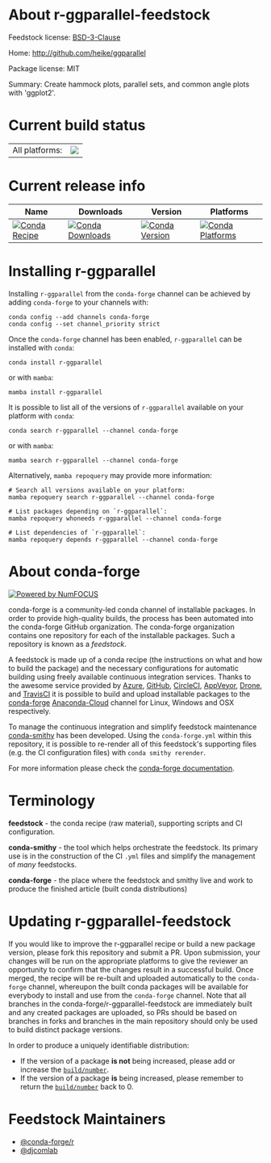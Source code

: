 About r-ggparallel-feedstock
============================

Feedstock license: [BSD-3-Clause](https://github.com/conda-forge/r-ggparallel-feedstock/blob/main/LICENSE.txt)

Home: http://github.com/heike/ggparallel

Package license: MIT

Summary: Create hammock plots, parallel sets, and common angle plots with 'ggplot2'.

Current build status
====================


<table><tr><td>All platforms:</td>
    <td>
      <a href="https://dev.azure.com/conda-forge/feedstock-builds/_build/latest?definitionId=3396&branchName=main">
        <img src="https://dev.azure.com/conda-forge/feedstock-builds/_apis/build/status/r-ggparallel-feedstock?branchName=main">
      </a>
    </td>
  </tr>
</table>

Current release info
====================

| Name | Downloads | Version | Platforms |
| --- | --- | --- | --- |
| [![Conda Recipe](https://img.shields.io/badge/recipe-r--ggparallel-green.svg)](https://anaconda.org/conda-forge/r-ggparallel) | [![Conda Downloads](https://img.shields.io/conda/dn/conda-forge/r-ggparallel.svg)](https://anaconda.org/conda-forge/r-ggparallel) | [![Conda Version](https://img.shields.io/conda/vn/conda-forge/r-ggparallel.svg)](https://anaconda.org/conda-forge/r-ggparallel) | [![Conda Platforms](https://img.shields.io/conda/pn/conda-forge/r-ggparallel.svg)](https://anaconda.org/conda-forge/r-ggparallel) |

Installing r-ggparallel
=======================

Installing `r-ggparallel` from the `conda-forge` channel can be achieved by adding `conda-forge` to your channels with:

```
conda config --add channels conda-forge
conda config --set channel_priority strict
```

Once the `conda-forge` channel has been enabled, `r-ggparallel` can be installed with `conda`:

```
conda install r-ggparallel
```

or with `mamba`:

```
mamba install r-ggparallel
```

It is possible to list all of the versions of `r-ggparallel` available on your platform with `conda`:

```
conda search r-ggparallel --channel conda-forge
```

or with `mamba`:

```
mamba search r-ggparallel --channel conda-forge
```

Alternatively, `mamba repoquery` may provide more information:

```
# Search all versions available on your platform:
mamba repoquery search r-ggparallel --channel conda-forge

# List packages depending on `r-ggparallel`:
mamba repoquery whoneeds r-ggparallel --channel conda-forge

# List dependencies of `r-ggparallel`:
mamba repoquery depends r-ggparallel --channel conda-forge
```


About conda-forge
=================

[![Powered by
NumFOCUS](https://img.shields.io/badge/powered%20by-NumFOCUS-orange.svg?style=flat&colorA=E1523D&colorB=007D8A)](https://numfocus.org)

conda-forge is a community-led conda channel of installable packages.
In order to provide high-quality builds, the process has been automated into the
conda-forge GitHub organization. The conda-forge organization contains one repository
for each of the installable packages. Such a repository is known as a *feedstock*.

A feedstock is made up of a conda recipe (the instructions on what and how to build
the package) and the necessary configurations for automatic building using freely
available continuous integration services. Thanks to the awesome service provided by
[Azure](https://azure.microsoft.com/en-us/services/devops/), [GitHub](https://github.com/),
[CircleCI](https://circleci.com/), [AppVeyor](https://www.appveyor.com/),
[Drone](https://cloud.drone.io/welcome), and [TravisCI](https://travis-ci.com/)
it is possible to build and upload installable packages to the
[conda-forge](https://anaconda.org/conda-forge) [Anaconda-Cloud](https://anaconda.org/)
channel for Linux, Windows and OSX respectively.

To manage the continuous integration and simplify feedstock maintenance
[conda-smithy](https://github.com/conda-forge/conda-smithy) has been developed.
Using the ``conda-forge.yml`` within this repository, it is possible to re-render all of
this feedstock's supporting files (e.g. the CI configuration files) with ``conda smithy rerender``.

For more information please check the [conda-forge documentation](https://conda-forge.org/docs/).

Terminology
===========

**feedstock** - the conda recipe (raw material), supporting scripts and CI configuration.

**conda-smithy** - the tool which helps orchestrate the feedstock.
                   Its primary use is in the construction of the CI ``.yml`` files
                   and simplify the management of *many* feedstocks.

**conda-forge** - the place where the feedstock and smithy live and work to
                  produce the finished article (built conda distributions)


Updating r-ggparallel-feedstock
===============================

If you would like to improve the r-ggparallel recipe or build a new
package version, please fork this repository and submit a PR. Upon submission,
your changes will be run on the appropriate platforms to give the reviewer an
opportunity to confirm that the changes result in a successful build. Once
merged, the recipe will be re-built and uploaded automatically to the
`conda-forge` channel, whereupon the built conda packages will be available for
everybody to install and use from the `conda-forge` channel.
Note that all branches in the conda-forge/r-ggparallel-feedstock are
immediately built and any created packages are uploaded, so PRs should be based
on branches in forks and branches in the main repository should only be used to
build distinct package versions.

In order to produce a uniquely identifiable distribution:
 * If the version of a package **is not** being increased, please add or increase
   the [``build/number``](https://docs.conda.io/projects/conda-build/en/latest/resources/define-metadata.html#build-number-and-string).
 * If the version of a package **is** being increased, please remember to return
   the [``build/number``](https://docs.conda.io/projects/conda-build/en/latest/resources/define-metadata.html#build-number-and-string)
   back to 0.

Feedstock Maintainers
=====================

* [@conda-forge/r](https://github.com/conda-forge/r/)
* [@djcomlab](https://github.com/djcomlab/)

